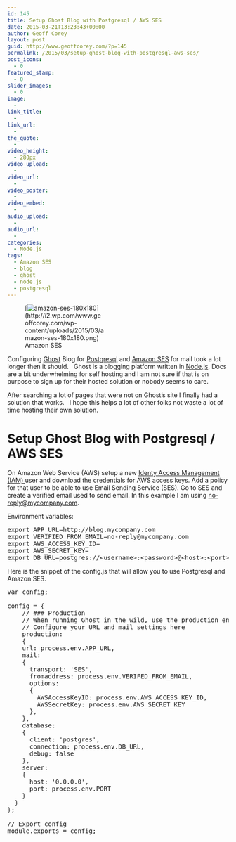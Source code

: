 ```yaml
---
id: 145
title: Setup Ghost Blog with Postgresql / AWS SES
date: 2015-03-21T13:23:43+00:00
author: Geoff Corey
layout: post
guid: http://www.geoffcorey.com/?p=145
permalink: /2015/03/setup-ghost-blog-with-postgresql-aws-ses/
post_icons:
  - 0
featured_stamp:
  - 0
slider_images:
  - 0
image:
  - 
link_title:
  - 
link_url:
  - 
the_quote:
  - 
video_height:
  - 280px
video_upload:
  - 
video_url:
  - 
video_poster:
  - 
video_embed:
  - 
audio_upload:
  - 
audio_url:
  - 
categories:
  - Node.js
tags:
  - Amazon SES
  - blog
  - ghost
  - node.js
  - postgresql
---
```

<figure id="attachment_150" style="width: 180px" class="wp-caption alignright">[<img class="wp-image-150 size-full" src="http://i0.wp.com/www.geoffcorey.com/wp-content/uploads/2015/03/amazon-ses-180x180-e1448419526850.png?fit=100%2C100" alt="amazon-ses-180x180" data-recalc-dims="1" />](http://i2.wp.com/www.geoffcorey.com/wp-content/uploads/2015/03/amazon-ses-180x180.png)<figcaption class="wp-caption-text">Amazon SES</figcaption></figure> 

Configuring <a title="Ghost blogging platform" href="http://ghost.org" target="_blank">Ghost</a> Blog for <a title="Postgresql Open Source Database" href="http://postgresql.org" target="_blank">Postgresql</a> and <a title="Amazon Web Services - SES" href="https://console.aws.amazon.com/ses/home" target="_blank">Amazon SES</a> for mail took a lot longer then it should.   Ghost is a blogging platform written in <a title="Node.js" href="http://nodejs.org" target="_blank">Node.js</a>. Docs are a bit underwhelming for self hosting and I am not sure if that is on purpose to sign up for their hosted solution or nobody seems to care.

After searching a lot of pages that were not on Ghost&#8217;s site I finally had a solution that works.   I hope this helps a lot of other folks not waste a lot of time hosting their own solution.

# Setup Ghost Blog with Postgresql / AWS SES

On Amazon Web Service (AWS) setup a new <a title="Amazon Web Services - IAM" href="https://console.aws.amazon.com/iam/home" target="_blank">Identy Access Management (IAM) </a>user and download the credentials for AWS access keys. Add a policy for that user to be able to use Email Sending Service (SES). Go to SES and create a verified email used to send email. In this example I am using no-reply@mycompany.com.

Environment variables:

<pre>export APP_URL=http://blog.mycompany.com
export VERIFIED_FROM_EMAIL=no-reply@mycompany.com
export AWS_ACCESS_KEY_ID=
export AWS_SECRET_KEY=
export DB_URL=postgres://&lt;username&gt;:&lt;password&gt;@&lt;host&gt;:&lt;port&gt;/&lt;dbname&gt;
</pre>

Here is the snippet of the config.js that will allow you to use Postgresql and Amazon SES.

<pre>var config;

config = {
    // ### Production
    // When running Ghost in the wild, use the production environment
    // Configure your URL and mail settings here
    production:
    {
    url: process.env.APP_URL,
    mail:
    {
      transport: 'SES',
      fromaddress: process.env.VERIFED_FROM_EMAIL,
      options:
      {
        AWSAccessKeyID: process.env.AWS_ACCESS_KEY_ID,
        AWSSecretKey: process.env.AWS_SECRET_KEY
      },
    },
    database:
    {
      client: 'postgres',
      connection: process.env.DB_URL,
      debug: false
    },
    server:
    {
      host: '0.0.0.0',
      port: process.env.PORT
    }
  }
};

// Export config
module.exports = config;
</pre>

<div class="changetip_tipme_button" data-bid="pzorhLpQgQWHugNp82hjHF" data-uid="kZJeSKkyNFLTcR9hhZcRyH">
</div>